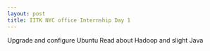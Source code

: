 ```yaml
---
layout: post
title: IITK NYC office Internship Day 1
---
```

Upgrade and configure Ubuntu
Read about Hadoop and slight Java
